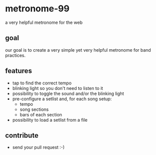 # metronome-99
a very helpful metronome for the web


## goal
our goal is to create a very simple yet very helpful metronome for band practices.

## features
- tap to find the correct tempo
- blinking light so you don't need to listen to it
- possibility to toggle the sound and/or the blinking light
- pre-configure a setlist and, for each song setup:
    - tempo
    - song sections
    - bars of each section
- possibility to load a setlist from a file


## contribute
- send your pull request :-)